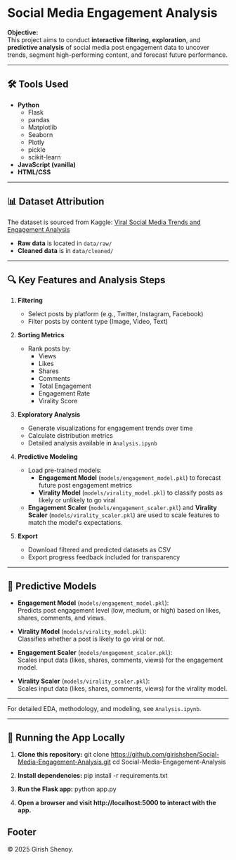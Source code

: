 # Social Media Engagement Analysis

**Objective:**  
This project aims to conduct **interactive filtering, exploration**, and **predictive analysis** of social media post engagement data to uncover trends, segment high-performing content, and forecast future performance.

---

## 🛠 **Tools Used**
- **Python**  
  - Flask  
  - pandas  
  - Matplotlib  
  - Seaborn  
  - Plotly  
  - pickle
  - scikit-learn
- **JavaScript (vanilla)**
- **HTML/CSS**

---

## 📊 **Dataset Attribution**

The dataset is sourced from Kaggle:  [Viral Social Media Trends and Engagement Analysis](https://www.kaggle.com/datasets/atharvasoundankar/viral-social-media-trends-and-engagement-analysis)

- **Raw data** is located in `data/raw/`
- **Cleaned data** is in `data/cleaned/`

---

## 🔍 **Key Features and Analysis Steps**

1. **Filtering**  
   - Select posts by platform (e.g., Twitter, Instagram, Facebook)
   - Filter posts by content type (Image, Video, Text)
   
2. **Sorting Metrics**  
   - Rank posts by: 
     - Views
     - Likes
     - Shares
     - Comments
     - Total Engagement
     - Engagement Rate
     - Virality Score

3. **Exploratory Analysis**  
   - Generate visualizations for engagement trends over time
   - Calculate distribution metrics
   - Detailed analysis available in `Analysis.ipynb`

4. **Predictive Modeling**  
   - Load pre-trained models:
     - **Engagement Model** (`models/engagement_model.pkl`) to forecast future post engagement metrics
     - **Virality Model** (`models/virality_model.pkl`) to classify posts as likely or unlikely to go viral
   - **Engagement Scaler** (`models/engagement_scaler.pkl`) and **Virality Scaler** (`models/virality_scaler.pkl`) are used to scale features to match the model's expectations.

5. **Export**  
   - Download filtered and predicted datasets as CSV
   - Export progress feedback included for transparency

---

## 🧠 **Predictive Models**

- **Engagement Model** (`models/engagement_model.pkl`):  
  Predicts post engagement level (low, medium, or high) based on likes, shares, comments, and views.

- **Virality Model** (`models/virality_model.pkl`):  
  Classifies whether a post is likely to go viral or not.

- **Engagement Scaler** (`models/engagement_scaler.pkl`):  
  Scales input data (likes, shares, comments, views) for the engagement model.

- **Virality Scaler** (`models/virality_scaler.pkl`):  
  Scales input data (likes, shares, comments, views) for the virality model.

---

For detailed EDA, methodology, and modeling, see `Analysis.ipynb`.

---

## 🚀 **Running the App Locally**

1. **Clone this repository:**
   git clone https://github.com/girishshen/Social-Media-Engagement-Analysis.git
   cd Social-Media-Engagement-Analysis

2. **Install dependencies:**
   pip install -r requirements.txt

3. **Run the Flask app:**
   python app.py
 
4. **Open a browser and visit http://localhost:5000 to interact with the app.**


## Footer

© 2025 Girish Shenoy.
